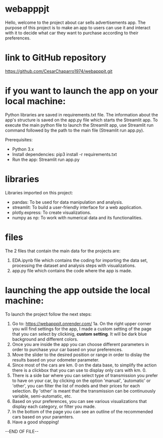 # webapppjt
Hello, welcome to the project about car sells advertisements app.
The purpose of this project is to make an app to users can use it and interact with it to decide what car they want to purchase according to their preferences.

# link to GitHub repository
https://github.com/CesarChaparro1974/webapppjt.git

# if you want to launch the app on your local machine:
Python libraries are saved in requirements.txt file.
The information about the app's structure is saved on the app.py file which starts the Streamlit app.
To execute the main python file to launch the Streamlit app, use Streamlit run command followed by the path to the main file (Streamlit run app.py).

Prerequisites:
- Python 3.x
- Install dependencies: pip3 install -r requirements.txt
- Run the app: Streamlit run app.py

# libraries
Libraries imported on this project:
- pandas: To be used for data manipulation and analysis.
- streamlit: To build a user-friendly interface for a web application.
- plotly.express: To create visualizations.
- numpy as np: To work with numerical data and its functionalities.

# files
The 2 files that contain the main data for the projects are:
1. EDA.ipynb file which contains the coding for importing the data set, processing the dataset and analysis steps with visualizations.
2. app.py file which contains the code where the app is made. 

# launching the app outside the local machine:
To launch the project follow the next steps:
1. Go to: https://webapppjt.onrender.com/
1a. On the right upper corner you will find settings for the app, I made a custom setting of the page that you can select by clickinig, **custom setting**. It will be dark blue background and different colors.
2. Once you are inside the app you can choose different parameters in order to purchase your car based on your preferences.
3. Move the slider to the desired position or range in order to dislay the results based on your odometer parameter.
4. Since most of the cars are km. 0 on the data base, to simplify the action there is a clickbox that you can use to display only cars with km. 0.
5. There is a side bar where you can select type of transmission you prefer to have on your car, by clicking on the option 'manual',         'automatic' or 'other', you can filter the list of models and their prices for each selection.
By 'other' is meant that the transmission can be continuously variable, semi-automatic, etc.
5. Based on your preferences, you can see various visualizations that display each category, or filter you made.
6. In the bottom of the page you can see an outline of the recommended cars based on your paramters.
7. Have a good shopping!

--END OF FILE--
